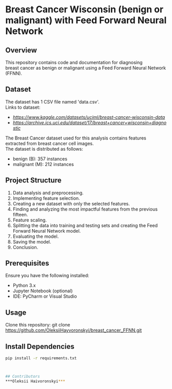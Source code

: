 
# **Breast Cancer Wisconsin (benign or malignant) with Feed Forward Neural Network**

## Overview
This repository contains code and documentation for diagnosing
<br>breast cancer as benign or malignant using a Feed Forward Neural Network (FFNN).

## Dataset
The dataset has 1 CSV file named 'data.csv'.
<br>Links to dataset:
- *https://www.kaggle.com/datasets/uciml/breast-cancer-wisconsin-data*
- *https://archive.ics.uci.edu/dataset/17/breast+cancer+wisconsin+diagnostic*

The Breast Cancer dataset used for this analysis contains features extracted from breast cancer cell images.
<br>The dataset is distributed as follows:
- benign (B): 357 instances
- malignant (M): 212 instances

## Project Structure
1. Data analysis and preprocessing.
2. Implementing feature selection.
3. Creating a new dataset with only the selected features.
4. Finding and analyzing the most impactful features from the previous fifteen.
5. Feature scaling.
6. Splitting the data into training and testing sets and creating the Feed Forward Neural Network model.
7. Evaluating the model.
8. Saving the model.
9. Conclusion.

## Prerequisites
Ensure you have the following installed:

- Python 3.x
- Jupyter Notebook (optional)
- IDE: PyCharm or Visual Studio

## Usage
Clone this repository:
git clone https://github.com/OleksiiHayvoronskyi/breast_cancer_FFNN.git

## Install Dependencies
```sh
pip install -r requirements.txt



## Contributors
***Oleksii Haivoronskyi***
